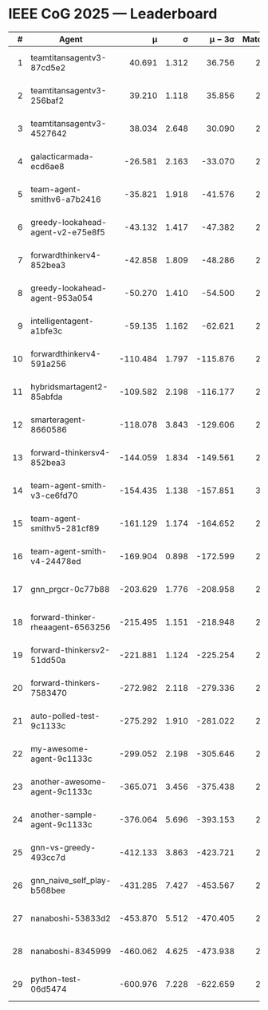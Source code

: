 # IEEE CoG 2025 — Leaderboard

| # | Agent | μ | σ | μ − 3σ | Matches | Updated |
|---:|---|---:|---:|---:|---:|---|
| 1 | teamtitansagentv3-87cd5e2 | 40.691 | 1.312 | 36.756 | 2532 | 2025-08-18 09:09 |
| 2 | teamtitansagentv3-256baf2 | 39.210 | 1.118 | 35.856 | 2772 | 2025-08-18 09:09 |
| 3 | teamtitansagentv3-4527642 | 38.034 | 2.648 | 30.090 | 2920 | 2025-08-18 09:09 |
| 4 | galacticarmada-ecd6ae8 | -26.581 | 2.163 | -33.070 | 2940 | 2025-08-18 09:09 |
| 5 | team-agent-smithv6-a7b2416 | -35.821 | 1.918 | -41.576 | 2660 | 2025-08-18 09:09 |
| 6 | greedy-lookahead-agent-v2-e75e8f5 | -43.132 | 1.417 | -47.382 | 2636 | 2025-08-18 09:09 |
| 7 | forwardthinkerv4-852bea3 | -42.858 | 1.809 | -48.286 | 2105 | 2025-08-18 09:09 |
| 8 | greedy-lookahead-agent-953a054 | -50.270 | 1.410 | -54.500 | 2676 | 2025-08-18 09:09 |
| 9 | intelligentagent-a1bfe3c | -59.135 | 1.162 | -62.621 | 2243 | 2025-08-18 09:09 |
| 10 | forwardthinkerv4-591a256 | -110.484 | 1.797 | -115.876 | 2529 | 2025-08-18 09:09 |
| 11 | hybridsmartagent2-85abfda | -109.582 | 2.198 | -116.177 | 2695 | 2025-08-18 09:09 |
| 12 | smarteragent-8660586 | -118.078 | 3.843 | -129.606 | 2552 | 2025-08-18 09:09 |
| 13 | forward-thinkersv4-852bea3 | -144.059 | 1.834 | -149.561 | 2198 | 2025-08-18 09:09 |
| 14 | team-agent-smith-v3-ce6fd70 | -154.435 | 1.138 | -157.851 | 3156 | 2025-08-18 09:09 |
| 15 | team-agent-smithv5-281cf89 | -161.129 | 1.174 | -164.652 | 2720 | 2025-08-18 09:09 |
| 16 | team-agent-smith-v4-24478ed | -169.904 | 0.898 | -172.599 | 2876 | 2025-08-18 09:09 |
| 17 | gnn_prgcr-0c77b88 | -203.629 | 1.776 | -208.958 | 2730 | 2025-08-18 09:09 |
| 18 | forward-thinker-rheaagent-6563256 | -215.495 | 1.151 | -218.948 | 2562 | 2025-08-18 09:09 |
| 19 | forward-thinkersv2-51dd50a | -221.881 | 1.124 | -225.254 | 2682 | 2025-08-18 09:09 |
| 20 | forward-thinkers-7583470 | -272.982 | 2.118 | -279.336 | 2400 | 2025-08-18 09:09 |
| 21 | auto-polled-test-9c1133c | -275.292 | 1.910 | -281.022 | 2280 | 2025-08-18 09:09 |
| 22 | my-awesome-agent-9c1133c | -299.052 | 2.198 | -305.646 | 2960 | 2025-08-18 09:09 |
| 23 | another-awesome-agent-9c1133c | -365.071 | 3.456 | -375.438 | 2900 | 2025-08-18 09:09 |
| 24 | another-sample-agent-9c1133c | -376.064 | 5.696 | -393.153 | 2520 | 2025-08-18 09:09 |
| 25 | gnn-vs-greedy-493cc7d | -412.133 | 3.863 | -423.721 | 2220 | 2025-08-18 09:09 |
| 26 | gnn_naive_self_play-b568bee | -431.285 | 7.427 | -453.567 | 2320 | 2025-08-18 09:09 |
| 27 | nanaboshi-53833d2 | -453.870 | 5.512 | -470.405 | 2320 | 2025-08-18 09:09 |
| 28 | nanaboshi-8345999 | -460.062 | 4.625 | -473.938 | 2420 | 2025-08-18 09:09 |
| 29 | python-test-06d5474 | -600.976 | 7.228 | -622.659 | 2210 | 2025-08-18 09:09 |
